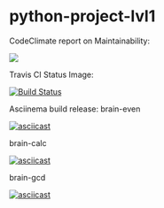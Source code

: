 # python-project-lvl1

CodeClimate report on Maintainability:

<a href="https://codeclimate.com/github/GDNeural/python-project-lvl1/maintainability"><img src="https://api.codeclimate.com/v1/badges/eeaaf8792972959d9794/maintainability" /></a>

Travis CI Status Image:

[![Build Status](https://travis-ci.org/GDNeural/python-project-lvl1.svg?branch=master)](https://travis-ci.org/GDNeural/python-project-lvl1)

Asciinema build release:
brain-even

[![asciicast](https://asciinema.org/a/303245.svg)](https://asciinema.org/a/303245)

brain-calc

[![asciicast](https://asciinema.org/a/332601.svg)](https://asciinema.org/a/332601)

brain-gcd

[![asciicast](https://asciinema.org/a/332618.svg)](https://asciinema.org/a/332618)